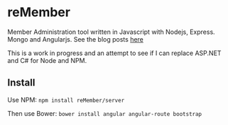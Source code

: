 reMember
========

Member Administration tool written in Javascript with Nodejs, Express. Mongo and Angularjs.
See the blog posts [here](http://www.thebuttonfactory)

This is a work in progress and an attempt to see if I can replace ASP.NET and C# for Node and NPM.

## Install

Use NPM: ```npm install reMember/server```

Then use Bower: ```bower install angular angular-route bootstrap```

 
